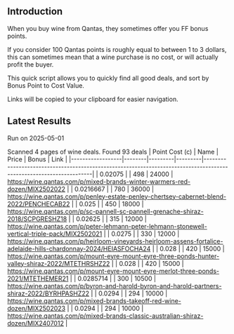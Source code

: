 ## Introduction

When you buy wine from Qantas, they sometimes offer you FF bonus points. 

If you consider 100 Qantas points is roughly equal to between 1 to 3 dollars, this can sometimes mean that a wine purchase is no cost, or will actually profit the buyer.

This quick script allows you to quickly find all good deals, and sort by Bonus Point to Cost Value.

Links will be copied to your clipboard for easier navigation.

## Latest Results

Run on 2025-05-01

Scanned 4 pages of wine deals.
Found 93 deals
|   Point Cost (c) | Name   |   Price |   Bonus | Link                                                                                                               |
|------------------|--------|---------|---------|--------------------------------------------------------------------------------------------------------------------|
|        0.02075   |        |     498 |   24000 | https://wine.qantas.com/p/mixed-brands-winter-warmers-red-dozen/MIX2502022                                         |
|        0.0216667 |        |     780 |   36000 | https://wine.qantas.com/p/penley-estate-penley-chertsey-cabernet-blend-2022/PENCHECAB22                            |
|        0.025     |        |     450 |   18000 | https://wine.qantas.com/p/sc-pannell-sc-pannell-grenache-shiraz-2018/SCPGRESHZ18                                   |
|        0.02625   |        |     315 |   12000 | https://wine.qantas.com/p/peter-lehmann-peter-lehmann-stonewell-vertical-triple-pack/MIX2502021                    |
|        0.0275    |        |     330 |   12000 | https://wine.qantas.com/p/heirloom-vineyards-heirloom-assens-fortalice-adelaide-hills-chardonnay-2024/HEIASFOCHA24 |
|        0.028     |        |     420 |   15000 | https://wine.qantas.com/p/mount-eyre-mount-eyre-three-ponds-hunter-valley-shiraz-2022/MTETHRSHZ22                  |
|        0.028     |        |     420 |   15000 | https://wine.qantas.com/p/mount-eyre-mount-eyre-merlot-three-ponds-2021/MTETHEMER21                                |
|        0.0285714 |        |     300 |   10500 | https://wine.qantas.com/p/byron-and-harold-byron-and-harold-partners-shiraz-2022/BYRHPASHZ22                       |
|        0.0294    |        |     294 |   10000 | https://wine.qantas.com/p/mixed-brands-takeoff-red-wine-dozen/MIX2502023                                           |
|        0.0294    |        |     294 |   10000 | https://wine.qantas.com/p/mixed-brands-classic-australian-shiraz-dozen/MIX2407012                                  |

